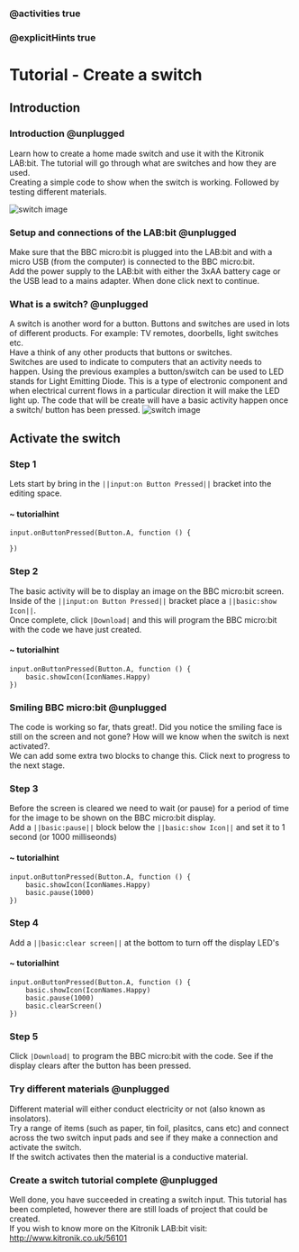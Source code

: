 ### @activities true
### @explicitHints true

# Tutorial - Create a switch

## Introduction
### Introduction @unplugged
Learn how to create a home made switch and use it with the Kitronik LAB:bit.  The tutorial will go through what are switches and how they are used.  
Creating a simple code to show when the switch is working. Followed by testing different materials.

![switch image](https://KitronikLtd.github.io/pxt-kitronik-lab-bit/assets/switch.png)

### Setup and connections of the LAB:bit @unplugged
Make sure that the BBC micro:bit is plugged into the LAB:bit and with a micro USB (from the computer) is connected to the BBC micro:bit.  
Add the power supply to the LAB:bit with either the 3xAA battery cage or the USB lead to a mains adapter.  When done click next to continue.

### What is a switch? @unplugged
A switch is another word for a button. Buttons and switches are used in lots of different products. For example: TV remotes, doorbells, light switches etc.  
Have a think of any other products that buttons or switches.  
Switches are used to indicate to computers that an activity needs to happen. Using the previous examples a button/switch can be used to LED stands for Light Emitting Diode.  This is a type of electronic component and when electrical current flows in a particular direction it will make the LED light up.
The code that will be create will have a basic activity happen once a switch/ button has been pressed.
![switch image](https://KitronikLtd.github.io/pxt-kitronik-lab-bit/assets/switch.png)

## Activate the switch
### Step 1
Lets start by bring in the ``||input:on Button Pressed||`` bracket into the editing space.
#### ~ tutorialhint
```blocks
input.onButtonPressed(Button.A, function () {

})
```

### Step 2
The basic activity will be to display an image on the BBC micro:bit screen.  Inside of the ``||input:on Button Pressed||`` bracket place a  ``||basic:show Icon||``.  
Once complete, click ``|Download|`` and this will program the BBC micro:bit with the code we have just created.
#### ~ tutorialhint
```blocks
input.onButtonPressed(Button.A, function () {
    basic.showIcon(IconNames.Happy)
})
```

### Smiling BBC micro:bit @unplugged
The code is working so far, thats great!. Did you notice the smiling face is still on the screen and not gone? How will we know when the switch is next activated?.  
We can add some extra two blocks to change this.  Click next to progress to the next stage.

### Step 3
Before the screen is cleared we need to wait (or pause) for a period of time for the image to be shown on the BBC micro:bit display.  
Add a ``||basic:pause||`` block below the ``||basic:show Icon||`` and set it to 1 second (or 1000 milliseonds)
#### ~ tutorialhint
```blocks
input.onButtonPressed(Button.A, function () {
    basic.showIcon(IconNames.Happy)
    basic.pause(1000)
})
```

### Step 4 
Add a ``||basic:clear screen||`` at the bottom to turn off the display LED's
#### ~ tutorialhint
```blocks
input.onButtonPressed(Button.A, function () {
    basic.showIcon(IconNames.Happy)
    basic.pause(1000)
    basic.clearScreen()
})
```

### Step 5
Click ``|Download|`` to program the BBC micro:bit with the code. See if the display clears after the button has been pressed.

### Try different materials @unplugged
Different material will either conduct electricity or not (also known as insolators).  
Try a range of items (such as paper, tin foil, plasitcs, cans etc) and connect across the two switch input pads and see if they make a connection and activate the switch.  
If the switch activates then the material is a conductive material.

### Create a switch tutorial complete @unplugged
Well done, you have succeeded in creating a switch input. This tutorial has been completed, however there are still loads of project that could be created.  
If you wish to know more on the Kitronik LAB:bit visit:  
http://www.kitronik.co.uk/56101
